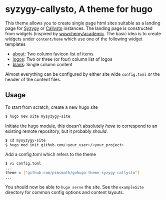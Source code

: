 # syzygy-callysto, A theme for hugo

This theme allows you to create single page html sites suitable as a landing
page for [Syzygy](https://syzygy.ca) or [Callysto](https://callysto.ca)
instances. The landing page is constructed from widgets (inspired by
[wowchemy/academic](https://wowchemy.com/). The basic idea is to create widgets
under `content/home` which use one of the following widget templates

* [about](./layouts/partials/widgets/about.html): Two column favicon list of
  items
* [logos](./layouts/partials/widgets/logos.html): Two or three (or four) column
  list of logos
* [blank](./layouts/partials/widgets/blank.html): Single column content

Almost everything can be configured by either site wide `config.toml` or the
header of the content files.

## Usage
To start from scratch, create a new hugo site
```bash
$ hugo new site mysyzygy-site
```

Initiate the hugo module, this doesn't absolutely _have_ to correspond to an
existing remote repository, but it probably _should_.
```bash
$ cd mysyzygy-site
$ hugo mod init github.com/<your_user>/<your_project>
```

Add a config.toml which refers to the theme
```bash
$ vi config.toml
...
theme = ["github.com/pimsmath/gohugo-theme-syzygy-callysto"]
...
```

You should now be able to `hugo serve` the site. See the `exampleSite` directory
for common config options and content layouts.
